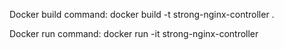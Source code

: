 Docker build command:
docker build -t strong-nginx-controller .

Docker run command:
docker run -it strong-nginx-controller
